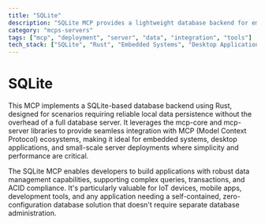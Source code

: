```yaml
---
title: "SQLite"
description: "SQLite MCP provides a lightweight database backend for embedded systems and applications, enabling efficient data storage and retrieval."
category: "mcps-servers"
tags: ["mcp", "deployment", "server", "data", "integration", "tools"]
tech_stack: ["SQLite", "Rust", "Embedded Systems", "Desktop Applications", "Local Database"]
---
```


# SQLite

This MCP implements a SQLite-based database backend using Rust, designed for scenarios requiring reliable local data persistence without the overhead of a full database server. It leverages the mcp-core and mcp-server libraries to provide seamless integration with MCP (Model Context Protocol) ecosystems, making it ideal for embedded systems, desktop applications, and small-scale server deployments where simplicity and performance are critical.

The SQLite MCP enables developers to build applications with robust data management capabilities, supporting complex queries, transactions, and ACID compliance. It's particularly valuable for IoT devices, mobile apps, development tools, and any application needing a self-contained, zero-configuration database solution that doesn't require separate database administration.
